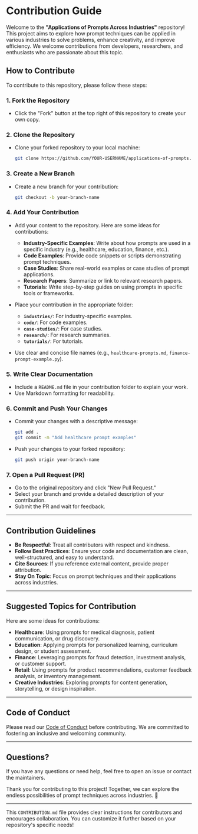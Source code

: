 # Contribution Guide

Welcome to the **"Applications of Prompts Across Industries"** repository! This project aims to explore how prompt techniques can be applied in various industries to solve problems, enhance creativity, and improve efficiency. We welcome contributions from developers, researchers, and enthusiasts who are passionate about this topic.

## How to Contribute

To contribute to this repository, please follow these steps:

### 1. Fork the Repository
- Click the "Fork" button at the top right of this repository to create your own copy.

### 2. Clone the Repository
- Clone your forked repository to your local machine:
  ```bash
  git clone https://github.com/YOUR-USERNAME/applications-of-prompts.git
  ```

### 3. Create a New Branch
- Create a new branch for your contribution:
  ```bash
  git checkout -b your-branch-name
  ```

### 4. Add Your Contribution
- Add your content to the repository. Here are some ideas for contributions:
  - **Industry-Specific Examples**: Write about how prompts are used in a specific industry (e.g., healthcare, education, finance, etc.).
  - **Code Examples**: Provide code snippets or scripts demonstrating prompt techniques.
  - **Case Studies**: Share real-world examples or case studies of prompt applications.
  - **Research Papers**: Summarize or link to relevant research papers.
  - **Tutorials**: Write step-by-step guides on using prompts in specific tools or frameworks.

- Place your contribution in the appropriate folder:
  - **`industries/`**: For industry-specific examples.
  - **`code/`**: For code examples.
  - **`case-studies/`**: For case studies.
  - **`research/`**: For research summaries.
  - **`tutorials/`**: For tutorials.

- Use clear and concise file names (e.g., `healthcare-prompts.md`, `finance-prompt-example.py`).

### 5. Write Clear Documentation
- Include a `README.md` file in your contribution folder to explain your work.
- Use Markdown formatting for readability.

### 6. Commit and Push Your Changes
- Commit your changes with a descriptive message:
  ```bash
  git add .
  git commit -m "Add healthcare prompt examples"
  ```
- Push your changes to your forked repository:
  ```bash
  git push origin your-branch-name
  ```

### 7. Open a Pull Request (PR)
- Go to the original repository and click "New Pull Request."
- Select your branch and provide a detailed description of your contribution.
- Submit the PR and wait for feedback.

---

## Contribution Guidelines
- **Be Respectful**: Treat all contributors with respect and kindness.
- **Follow Best Practices**: Ensure your code and documentation are clean, well-structured, and easy to understand.
- **Cite Sources**: If you reference external content, provide proper attribution.
- **Stay On Topic**: Focus on prompt techniques and their applications across industries.

---

## Suggested Topics for Contribution
Here are some ideas for contributions:
- **Healthcare**: Using prompts for medical diagnosis, patient communication, or drug discovery.
- **Education**: Applying prompts for personalized learning, curriculum design, or student assessment.
- **Finance**: Leveraging prompts for fraud detection, investment analysis, or customer support.
- **Retail**: Using prompts for product recommendations, customer feedback analysis, or inventory management.
- **Creative Industries**: Exploring prompts for content generation, storytelling, or design inspiration.

---

## Code of Conduct
Please read our [Code of Conduct](CODE_OF_CONDUCT.md) before contributing. We are committed to fostering an inclusive and welcoming community.

---

## Questions?
If you have any questions or need help, feel free to open an issue or contact the maintainers.

Thank you for contributing to this project! Together, we can explore the endless possibilities of prompt techniques across industries. 🚀

---

This `CONTRIBUTION.md` file provides clear instructions for contributors and encourages collaboration. You can customize it further based on your repository's specific needs!